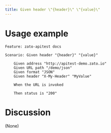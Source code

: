 ```yaml
---
title: Given header \"{header}\" \"{value}\"
---
```


Usage example
=============

    Feature: zato-apitest docs

    Scenario: Given header "{header}" "{value}"

        Given address "http://apitest-demo.zato.io"
        Given URL path "/demo/json"
        Given format "JSON"
        Given header "X-My-Header" "MyValue"

        When the URL is invoked

        Then status is "200"

Discussion
==========

(None)
